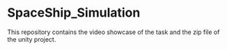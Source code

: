 # SpaceShip_Simulation
This repository contains the video showcase of the task and the zip file of the unity project.
